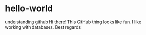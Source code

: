 # hello-world
understanding github
Hi there! This GitHub thing looks like fun. I like working with databases. Best regards!
